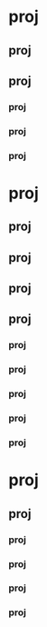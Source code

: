 # proj
## proj
## proj
### proj
### proj
### proj
# proj
## proj
## proj
## proj
## proj
### proj
### proj
### proj
### proj
### proj
# proj
## proj
### proj
### proj
### proj
### proj